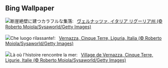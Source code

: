 ## Bing Wallpaper
![](https://www.bing.com/th?id=OHR.VernazzaItaly_JA-JP0110983802_UHD.jpg&w=1000)断崖絶壁に建つカラフルな集落:&nbsp;&ensp;[ヴェルナッツァ, イタリア リグーリア州 (© Roberto Moiola/Sysaworld/Getty Images)](https://www.bing.com/th?id=OHR.VernazzaItaly_JA-JP0110983802_UHD.jpg)
<br><br/>
![](https://www.bing.com/th?id=OHR.VernazzaItaly_IT-IT4901627475_UHD.jpg&w=1000)Che luogo rilassante!:&nbsp;&ensp;[Vernazza, Cinque Terre, Liguria, Italia (© Roberto Moiola/Sysaworld/Getty Images)](https://www.bing.com/th?id=OHR.VernazzaItaly_IT-IT4901627475_UHD.jpg)
<br><br/>
![](https://www.bing.com/th?id=OHR.VernazzaItaly_FR-FR7493796283_UHD.jpg&w=1000)Là où l'histoire rencontre la mer:&nbsp;&ensp;[Village de Vernazza, Cinque Terre, Ligurie, Italie (© Roberto Moiola/Sysaworld/Getty Images)](https://www.bing.com/th?id=OHR.VernazzaItaly_FR-FR7493796283_UHD.jpg)
<br><br/>
